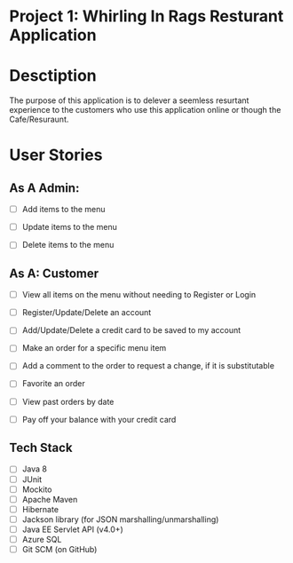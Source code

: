 # Project 1: Whirling In Rags Resturant Application

# Desctiption
The purpose of this application is to delever a seemless resurtant experience to the customers who use this application online or though the Cafe/Resuraunt.  

# User Stories

## As A Admin:

-   [ ] Add items to the menu
-   [ ] Update items to the menu
-   [ ] Delete items to the menu


## As A: Customer

-   [ ] View all items on the menu without needing to Register or Login
-   [ ] Register/Update/Delete an account
-   [ ] Add/Update/Delete a credit card to be saved to my account
-   [ ] Make an order for a specific menu item
-   [ ] Add a comment to the order to request a change, if it is substitutable
-   [ ] Favorite an order
-   [ ] View past orders by date
-   [ ] Pay off your balance with your credit card


## Tech Stack

-   [ ] Java 8
-   [ ] JUnit
-   [ ] Mockito
-   [ ] Apache Maven
-   [ ] Hibernate
-   [ ] Jackson library (for JSON marshalling/unmarshalling)
-   [ ] Java EE Servlet API (v4.0+)
-   [ ] Azure SQL
-   [ ] Git SCM (on GitHub)